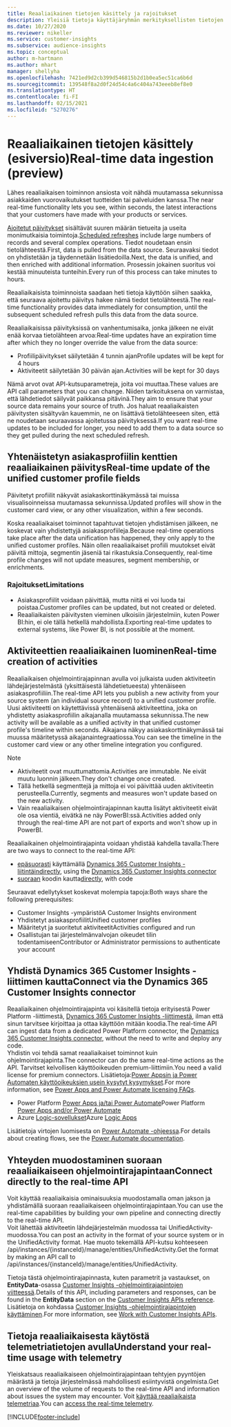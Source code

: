 ```yaml
---
title: Reaaliaikainen tietojen käsittely ja rajoitukset
description: Yleisiä tietoja käyttäjäryhmän merkityksellisten tietojen reaaliaikaisista ominaisuuksista
ms.date: 10/27/2020
ms.reviewer: nikeller
ms.service: customer-insights
ms.subservice: audience-insights
ms.topic: conceptual
author: m-hartmann
ms.author: mhart
manager: shellyha
ms.openlocfilehash: 7421ed9d2cb399d546815b2d1b0ea5ec51ca6b6d
ms.sourcegitcommit: 139548f8a2d0f24d54c4a6c404a743eeeb8ef8e0
ms.translationtype: HT
ms.contentlocale: fi-FI
ms.lasthandoff: 02/15/2021
ms.locfileid: "5270276"
---
```

# <a name="real-time-data-ingestion-preview"></a><span data-ttu-id="427d6-103">Reaaliaikainen tietojen käsittely (esiversio)</span><span class="sxs-lookup"><span data-stu-id="427d6-103">Real-time data ingestion (preview)</span></span>

<span data-ttu-id="427d6-104">Lähes reaaliaikaisen toiminnon ansiosta voit nähdä muutamassa sekunnissa asiakkaiden vuorovaikutukset tuotteiden tai palveluiden kanssa.</span><span class="sxs-lookup"><span data-stu-id="427d6-104">The near real-time functionality lets you see, within seconds, the latest interactions that your customers have made with your products or services.</span></span>

<span data-ttu-id="427d6-105">[Ajoitetut päivitykset](system.md#schedule-tab) sisältävät suuren määrän tietueita ja useita monimutkaisia toimintoja.</span><span class="sxs-lookup"><span data-stu-id="427d6-105">[Scheduled refreshes](system.md#schedule-tab) include large numbers of records and several complex operations.</span></span> <span data-ttu-id="427d6-106">Tiedot noudetaan ensin tietolähteestä.</span><span class="sxs-lookup"><span data-stu-id="427d6-106">First, data is pulled from the data source.</span></span> <span data-ttu-id="427d6-107">Seuraavaksi tiedot on yhdistetään ja täydennetään lisätiedoilla.</span><span class="sxs-lookup"><span data-stu-id="427d6-107">Next, the data is unified, and then enriched with additional information.</span></span> <span data-ttu-id="427d6-108">Prosessin jokainen suoritus voi kestää minuuteista tunteihin.</span><span class="sxs-lookup"><span data-stu-id="427d6-108">Every run of this process can take minutes to hours.</span></span>

<span data-ttu-id="427d6-109">Reaaliaikaisista toiminnoista saadaan heti tietoja käyttöön siihen saakka, että seuraava ajoitettu päivitys hakee nämä tiedot tietolähteestä.</span><span class="sxs-lookup"><span data-stu-id="427d6-109">The real-time functionality provides data immediately for consumption, until the subsequent scheduled refresh pulls this data from the data source.</span></span>

<span data-ttu-id="427d6-110">Reaaliaikaisissa päivityksissä on vanhentumisaika, jonka jälkeen ne eivät enää korvaa tietolähteen arvoa:</span><span class="sxs-lookup"><span data-stu-id="427d6-110">Real-time updates have an expiration time after which they no longer override the value from the data source:</span></span>

- <span data-ttu-id="427d6-111">Profiilipäivitykset säilytetään 4 tunnin ajan</span><span class="sxs-lookup"><span data-stu-id="427d6-111">Profile updates will be kept for 4 hours</span></span>
- <span data-ttu-id="427d6-112">Aktiviteetit säilytetään 30 päivän ajan.</span><span class="sxs-lookup"><span data-stu-id="427d6-112">Activities will be kept for 30 days</span></span>

<span data-ttu-id="427d6-113">Nämä arvot ovat API-kutsuparametreja, joita voi muuttaa.</span><span class="sxs-lookup"><span data-stu-id="427d6-113">These values are API call parameters that you can change.</span></span> <span data-ttu-id="427d6-114">Niiden tarkoituksena on varmistaa, että lähdetiedot säilyvät paikkansa pitävinä.</span><span class="sxs-lookup"><span data-stu-id="427d6-114">They aim to ensure that your source data remains your source of truth.</span></span> <span data-ttu-id="427d6-115">Jos haluat reaaliaikaisten päivitysten sisältyvän kauemmin, ne on lisättävä tietolähteeseen siten, että ne noudetaan seuraavassa ajoitetussa päivityksessä.</span><span class="sxs-lookup"><span data-stu-id="427d6-115">If you want real-time updates to be included for longer, you need to add them to a data source so they get pulled during the next scheduled refresh.</span></span>

## <a name="real-time-update-of-the-unified-customer-profile-fields"></a><span data-ttu-id="427d6-116">Yhtenäistetyn asiakasprofiilin kenttien reaaliaikainen päivitys</span><span class="sxs-lookup"><span data-stu-id="427d6-116">Real-time update of the unified customer profile fields</span></span>

<span data-ttu-id="427d6-117">Päivitetyt profiilit näkyvät asiakaskorttinäkymässä tai muissa visualisoinneissa muutamassa sekunnissa.</span><span class="sxs-lookup"><span data-stu-id="427d6-117">Updated profiles will show in the customer card view, or any other visualization, within a few seconds.</span></span>

<span data-ttu-id="427d6-118">Koska reaaliaikaiset toiminnot tapahtuvat tietojen yhdistämisen jälkeen, ne koskevat vain yhdistettyjä asiakasprofiileja.</span><span class="sxs-lookup"><span data-stu-id="427d6-118">Because real-time operations take place after the data unification has happened, they only apply to the unified customer profiles.</span></span> <span data-ttu-id="427d6-119">Näin ollen reaaliaikaiset profiili muutokset eivät päivitä mittoja, segmentin jäseniä tai rikastuksia.</span><span class="sxs-lookup"><span data-stu-id="427d6-119">Consequently, real-time profile changes will not update measures, segment membership, or enrichments.</span></span>

### <a name="limitations"></a><span data-ttu-id="427d6-120">Rajoitukset</span><span class="sxs-lookup"><span data-stu-id="427d6-120">Limitations</span></span>

- <span data-ttu-id="427d6-121">Asiakasprofiilit voidaan päivittää, mutta niitä ei voi luoda tai poistaa.</span><span class="sxs-lookup"><span data-stu-id="427d6-121">Customer profiles can be updated, but not created or deleted.</span></span>
- <span data-ttu-id="427d6-122">Reaaliaikaisten päivitysten vieminen ulkoisiin järjestelmiin, kuten Power BI:hin, ei ole tällä hetkellä mahdollista.</span><span class="sxs-lookup"><span data-stu-id="427d6-122">Exporting real-time updates to external systems, like Power BI, is not possible at the moment.</span></span>

## <a name="real-time-creation-of-activities"></a><span data-ttu-id="427d6-123">Aktiviteettien reaaliaikainen luominen</span><span class="sxs-lookup"><span data-stu-id="427d6-123">Real-time creation of activities</span></span>

<span data-ttu-id="427d6-124">Reaaliaikaisen ohjelmointirajapinnan avulla voi julkaista uuden aktiviteetin lähdejärjestelmästä (yksittäisestä lähdetietueesta) yhtenäiseen asiakasprofiiliin.</span><span class="sxs-lookup"><span data-stu-id="427d6-124">The real-time API lets you publish a new activity from your source system (an individual source record) to a unified customer profile.</span></span> <span data-ttu-id="427d6-125">Uusi aktiviteetti on käytettävissä yhtenäisenä aktiviteettina, joka on yhdistetty asiakasprofiilin aikajanalla muutamassa sekunnissa.</span><span class="sxs-lookup"><span data-stu-id="427d6-125">The new activity will be available as a unified activity in that unified customer profile's timeline within seconds.</span></span> <span data-ttu-id="427d6-126">Aikajana näkyy asiakaskorttinäkymässä tai muussa määritetyssä aikajanaintegraatiossa.</span><span class="sxs-lookup"><span data-stu-id="427d6-126">You can see the timeline in the customer card view or any other timeline integration you configured.</span></span>

> [!NOTE]
>
> - <span data-ttu-id="427d6-127">Aktiviteetit ovat muuttumattomia.</span><span class="sxs-lookup"><span data-stu-id="427d6-127">Activities are immutable.</span></span> <span data-ttu-id="427d6-128">Ne eivät muutu luonnin jälkeen.</span><span class="sxs-lookup"><span data-stu-id="427d6-128">They don't change once created.</span></span>
> - <span data-ttu-id="427d6-129">Tällä hetkellä segmenttejä ja mittoja ei voi päivittää uuden aktiviteetin perusteella.</span><span class="sxs-lookup"><span data-stu-id="427d6-129">Currently, segments and measures won't update based on the new activity.</span></span>
> - <span data-ttu-id="427d6-130">Vain reaaliaikaisen ohjelmointirajapinnan kautta lisätyt aktiviteetit eivät ole osa vientiä, eivätkä ne näy PowerBI:ssä.</span><span class="sxs-lookup"><span data-stu-id="427d6-130">Activities added only through the real-time API are not part of exports and won't show up in PowerBI.</span></span>

<span data-ttu-id="427d6-131">Reaaliaikainen ohjelmointirajapinta voidaan yhdistää kahdella tavalla:</span><span class="sxs-lookup"><span data-stu-id="427d6-131">There are two ways to connect to the real-time API:</span></span>

- <span data-ttu-id="427d6-132">[epäsuorasti](#connect-via-the-dynamics-365-customer-insights-connector) käyttämällä [Dynamics 365 Customer Insights -liitintä](https://docs.microsoft.com/connectors/customerinsights/)</span><span class="sxs-lookup"><span data-stu-id="427d6-132">[indirectly](#connect-via-the-dynamics-365-customer-insights-connector), using the [Dynamics 365 Customer Insights connector](https://docs.microsoft.com/connectors/customerinsights/)</span></span>
- <span data-ttu-id="427d6-133">[suoraan](#connect-directly-to-the-real-time-api) koodin kautta</span><span class="sxs-lookup"><span data-stu-id="427d6-133">[directly](#connect-directly-to-the-real-time-api), with code</span></span>

<span data-ttu-id="427d6-134">Seuraavat edellytykset koskevat molempia tapoja:</span><span class="sxs-lookup"><span data-stu-id="427d6-134">Both ways share the following prerequisites:</span></span>

- <span data-ttu-id="427d6-135">Customer Insights -ympäristö</span><span class="sxs-lookup"><span data-stu-id="427d6-135">A Customer Insights environment</span></span>
- <span data-ttu-id="427d6-136">Yhdistetyt asiakasprofiilit</span><span class="sxs-lookup"><span data-stu-id="427d6-136">Unified customer profiles</span></span>
- <span data-ttu-id="427d6-137">Määritetyt ja suoritetut aktiviteetit</span><span class="sxs-lookup"><span data-stu-id="427d6-137">Activities configured and run</span></span>
- <span data-ttu-id="427d6-138">Osallistujan tai järjestelmänvalvojan oikeudet tilin todentamiseen</span><span class="sxs-lookup"><span data-stu-id="427d6-138">Contributor or Administrator permissions to authenticate your account</span></span>

## <a name="connect-via-the-dynamics-365-customer-insights-connector"></a><span data-ttu-id="427d6-139">Yhdistä Dynamics 365 Customer Insights -liittimen kautta</span><span class="sxs-lookup"><span data-stu-id="427d6-139">Connect via the Dynamics 365 Customer Insights connector</span></span>

<span data-ttu-id="427d6-140">Reaaliaikainen ohjelmointirajapinta voi käsitellä tietoja erityisestä Power Platform -liittimestä, [Dynamics 365 Customer Insights -liittimestä](https://docs.microsoft.com/connectors/customerinsights/), ilman että sinun tarvitsee kirjoittaa ja ottaa käyttöön mitään koodia.</span><span class="sxs-lookup"><span data-stu-id="427d6-140">The real-time API can ingest data from a dedicated Power Platform connector, the [Dynamics 365 Customer Insights connector](https://docs.microsoft.com/connectors/customerinsights/), without the need to write and deploy any code.</span></span>    
<span data-ttu-id="427d6-141">Yhdistin voi tehdä samat reaaliaikaiset toiminnot kuin ohjelmointirajapinta.</span><span class="sxs-lookup"><span data-stu-id="427d6-141">The connector can do the same real-time actions as the API.</span></span> <span data-ttu-id="427d6-142">Tarvitset kelvollisen käyttöoikeuden premium-liittimiin.</span><span class="sxs-lookup"><span data-stu-id="427d6-142">You need a valid license for premium connectors.</span></span> <span data-ttu-id="427d6-143">Lisätietoja:[Power Appsin ja Power Automaten käyttöoikeuksien usein kysytyt kysymykset](https://docs.microsoft.com/power-platform/admin/powerapps-flow-licensing-faq).</span><span class="sxs-lookup"><span data-stu-id="427d6-143">For more information, see [Power Apps and Power Automate licensing FAQs](https://docs.microsoft.com/power-platform/admin/powerapps-flow-licensing-faq).</span></span>

- <span data-ttu-id="427d6-144">Power Platform [Power Apps ja/tai Power Automate](https://docs.microsoft.com/connectors/)</span><span class="sxs-lookup"><span data-stu-id="427d6-144">Power Platform [Power Apps and/or Power Automate](https://docs.microsoft.com/connectors/)</span></span>
- <span data-ttu-id="427d6-145">Azure [Logic-sovellukset](https://docs.microsoft.com/azure/connectors/apis-list)</span><span class="sxs-lookup"><span data-stu-id="427d6-145">Azure [Logic Apps](https://docs.microsoft.com/azure/connectors/apis-list)</span></span>

<span data-ttu-id="427d6-146">Lisätietoja virtojen luomisesta on [Power Automate -ohjeessa](https://docs.microsoft.com/power-automate/).</span><span class="sxs-lookup"><span data-stu-id="427d6-146">For details about creating flows, see the [Power Automate documentation](https://docs.microsoft.com/power-automate/).</span></span>

## <a name="connect-directly-to-the-real-time-api"></a><span data-ttu-id="427d6-147">Yhteyden muodostaminen suoraan reaaliaikaiseen ohjelmointirajapintaan</span><span class="sxs-lookup"><span data-stu-id="427d6-147">Connect directly to the real-time API</span></span>

<span data-ttu-id="427d6-148">Voit käyttää reaaliaikaisia ominaisuuksia muodostamalla oman jakson ja yhdistämällä suoraan reaaliaikaiseen ohjelmointirajapintaan.</span><span class="sxs-lookup"><span data-stu-id="427d6-148">You can use the real-time capabilities by building your own pipeline and connecting directly to the real-time API.</span></span>    
<span data-ttu-id="427d6-149">Voit lähettää aktiviteetin lähdejärjestelmän muodossa tai UnifiedActivity-muodossa.</span><span class="sxs-lookup"><span data-stu-id="427d6-149">You can post an activity in the format of your source system or in the UnifiedActivity format.</span></span> <span data-ttu-id="427d6-150">Hae muoto tekemällä API-kutsu kohteeseen /api/instances/{instanceId}/manage/entities/UnifiedActivity.</span><span class="sxs-lookup"><span data-stu-id="427d6-150">Get the format by making an API call to /api/instances/{instanceId}/manage/entities/UnifiedActivity.</span></span>

<span data-ttu-id="427d6-151">Tietoja tästä ohjelmointirajapinnasta, kuten parametrit ja vastaukset, on **EntityData**-osassa [Customer Insights -ohjelmointirajapintojen viitteessä](https://developer.ci.ai.dynamics.com/api-details#api=CustomerInsights).</span><span class="sxs-lookup"><span data-stu-id="427d6-151">Details of this API, including parameters and responses, can be found in the **EntityData** section on the [Customer Insights APIs reference](https://developer.ci.ai.dynamics.com/api-details#api=CustomerInsights).</span></span> <span data-ttu-id="427d6-152">Lisätietoja on kohdassa [Customer Insights -ohjelmointirajapintojen käyttäminen](apis.md).</span><span class="sxs-lookup"><span data-stu-id="427d6-152">For more information, see [Work with Customer Insights APIs](apis.md).</span></span>

## <a name="understand-your-real-time-usage-with-telemetry"></a><span data-ttu-id="427d6-153">Tietoja reaaliaikaisesta käytöstä telemetriatietojen avulla</span><span class="sxs-lookup"><span data-stu-id="427d6-153">Understand your real-time usage with telemetry</span></span>

<span data-ttu-id="427d6-154">Yleiskatsaus reaaliaikaiseen ohjelmointirajapintaan tehtyjen pyyntöjen määrästä ja tietoja järjestelmässä mahdollisesti esiintyvistä ongelmista.</span><span class="sxs-lookup"><span data-stu-id="427d6-154">Get an overview of the volume of requests to the real-time API and information about issues the system may encounter.</span></span> <span data-ttu-id="427d6-155">Voit [käyttää reaaliaikaista telemetriaa](system.md#api-usage-tab).</span><span class="sxs-lookup"><span data-stu-id="427d6-155">You can [access the real-time telemetry](system.md#api-usage-tab).</span></span> 


[!INCLUDE[footer-include](../includes/footer-banner.md)]